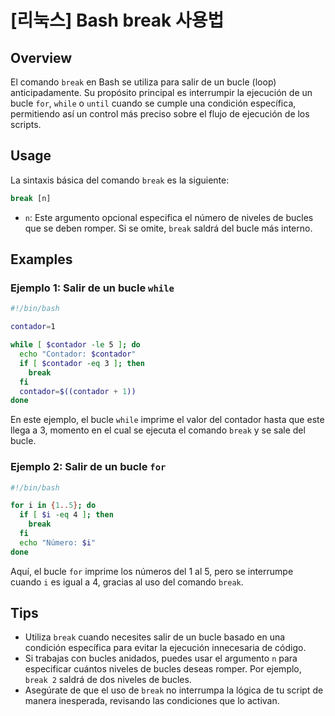 # [리눅스] Bash break 사용법

## Overview
El comando `break` en Bash se utiliza para salir de un bucle (loop) anticipadamente. Su propósito principal es interrumpir la ejecución de un bucle `for`, `while` o `until` cuando se cumple una condición específica, permitiendo así un control más preciso sobre el flujo de ejecución de los scripts.

## Usage
La sintaxis básica del comando `break` es la siguiente:

```bash
break [n]
```

- `n`: Este argumento opcional especifica el número de niveles de bucles que se deben romper. Si se omite, `break` saldrá del bucle más interno.

## Examples
### Ejemplo 1: Salir de un bucle `while`
```bash
#!/bin/bash

contador=1

while [ $contador -le 5 ]; do
  echo "Contador: $contador"
  if [ $contador -eq 3 ]; then
    break
  fi
  contador=$((contador + 1))
done
```
En este ejemplo, el bucle `while` imprime el valor del contador hasta que este llega a 3, momento en el cual se ejecuta el comando `break` y se sale del bucle.

### Ejemplo 2: Salir de un bucle `for`
```bash
#!/bin/bash

for i in {1..5}; do
  if [ $i -eq 4 ]; then
    break
  fi
  echo "Número: $i"
done
```
Aquí, el bucle `for` imprime los números del 1 al 5, pero se interrumpe cuando `i` es igual a 4, gracias al uso del comando `break`.

## Tips
- Utiliza `break` cuando necesites salir de un bucle basado en una condición específica para evitar la ejecución innecesaria de código.
- Si trabajas con bucles anidados, puedes usar el argumento `n` para especificar cuántos niveles de bucles deseas romper. Por ejemplo, `break 2` saldrá de dos niveles de bucles.
- Asegúrate de que el uso de `break` no interrumpa la lógica de tu script de manera inesperada, revisando las condiciones que lo activan.